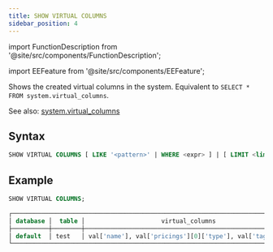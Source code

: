 ```yaml
---
title: SHOW VIRTUAL COLUMNS
sidebar_position: 4
---
```

import FunctionDescription from '@site/src/components/FunctionDescription';

<FunctionDescription description="Introduced or updated: v1.2.271"/>

import EEFeature from '@site/src/components/EEFeature';

<EEFeature featureName='VIRTUAL COLUMN'/>

Shows the created virtual columns in the system. Equivalent to `SELECT * FROM system.virtual_columns`.

See also: [system.virtual_columns](../../../00-sql-reference/20-system-tables/system-virtual-columns.md)

## Syntax

```sql
SHOW VIRTUAL COLUMNS [ LIKE '<pattern>' | WHERE <expr> ] | [ LIMIT <limit> ]
```

## Example

```sql
SHOW VIRTUAL COLUMNS;

┌─────────────────────────────────────────────────────────────────────────────┐
│ database │  table │                     virtual_columns                     │
├──────────┼────────┼─────────────────────────────────────────────────────────┤
│ default  │ test   │ val['name'], val['pricings'][0]['type'], val['tags'][0] │
└─────────────────────────────────────────────────────────────────────────────┘
```